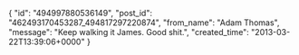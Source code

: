  {
   "id": "494997880536149",
   "post_id": "462493170453287_494817297220874",
   "from_name": "Adam Thomas",
   "message": "Keep walking it James.  Good shit.",
   "created_time": "2013-03-22T13:39:06+0000"
 }
